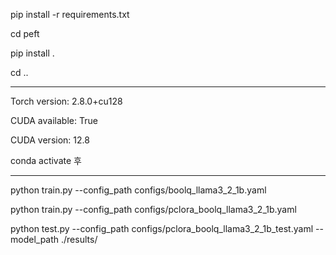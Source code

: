 
pip install -r requirements.txt

cd peft

pip install .

cd ..

---

Torch version: 2.8.0+cu128

CUDA available: True

CUDA version: 12.8

conda activate 후



---

python train.py --config_path configs/boolq_llama3_2_1b.yaml

python train.py --config_path configs/pclora_boolq_llama3_2_1b.yaml


python test.py --config_path configs/pclora_boolq_llama3_2_1b_test.yaml --model_path ./results/
